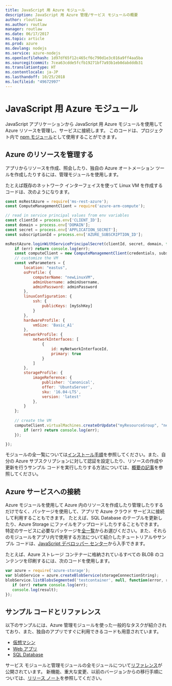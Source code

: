 ```yaml
---
title: JavaScript 用 Azure モジュール
description: JavaScript 用 Azure 管理/サービス モジュールの概要
author: rloutlaw
ms.author: routlaw
manager: routlaw
ms.date: 06/17/2017
ms.topic: article
ms.prod: azure
ms.devlang: nodejs
ms.service: azure-nodejs
ms.openlocfilehash: 1d97df65f12c465cf6c790d1e3c016a9ff4aa5ba
ms.sourcegitcommit: 7cea63cdde5fcfb19271bf7a93b1eb0dabdddb31
ms.translationtype: HT
ms.contentlocale: ja-JP
ms.lasthandoff: 10/25/2018
ms.locfileid: "49672997"
---
```

# <a name="azure-modules-for-javascript"></a>JavaScript 用 Azure モジュール

JavaScript アプリケーションから JavaScript 用 Azure モジュールを使用して Azure リソースを管理し、サービスに接続します。 このコードは、プロジェクト内で [npm モジュール](node-sdk-azure-install.md)として使用することができます。 

## <a name="manage-azure-resources"></a>Azure のリソースを管理する

アプリからリソースを作成、照会したり、独自の Azure オートメーション ツールを作成したりするには、管理モジュールを使用します。 

たとえば既存のネットワーク インターフェイスを使って Linux VM を作成するコードは、次のようになります。

```javascript
const msRestAzure = require('ms-rest-azure');
const ComputeManagementClient = require('azure-arm-compute');

// read in service principal values from env variables
const clientId = process.env['CLIENT_ID'];
const domain = process.env['DOMAIN'];
const secret = process.env['APPLICATION_SECRET'];
const subscriptionId = process.env['AZURE_SUBSCRIPTION_ID'];

msRestAzure.loginWithServicePrincipalSecret(clientId, secret, domain, function (err, credentials, subscriptions) {
    if (err) return console.log(err);
    const computeClient = new ComputeManagementClient(credentials, subscriptionId);
    // customize the VM 
    const vmParameters = {
        location: "eastus",
        osProfile: {
            computerName: "newLinuxVM",
            adminUsername: adminUsername,
            adminPassword: adminPassword
        },
        linuxConfiguration: {
            ssh: {
                publicKeys: [mySshKey]
            }
        },
        hardwareProfile: {
            vmSize: 'Basic_A1'
        },
        networkProfile: {
            networkInterfaces: [
                {
                    id: myNetworkInterfaceId,
                    primary: true
                }
            ]
        },
        storageProfile: {
            imageReference: {
                publisher: 'Canonical',
                offer: 'UbuntuServer',
                sku: '16.04-LTS',
                version: 'latest'
            },
        }
    };
 
    // create the VM
    computeClient.virtualMachines.createOrUpdate("myResourceGroup", "newLinuxVM", vmParameters, function (err, data) {
        if (err) return console.log(err);
    });

});
```

モジュールの全一覧については[インストール手順](node-sdk-azure-install.md)を参照してください。また、自分の Azure サブスクリプションに対して認証を設定したり、リソースの作成や更新を行うサンプル コードを実行したりする方法については、[概要の記事](node-sdk-azure-get-started.md)を参照してください。 

## <a name="connect-to-azure-services"></a>Azure サービスへの接続

Azure モジュールを使用して Azure 内のリソースを作成したり管理したりするだけでなく、パッケージを使用して、アプリで Azure クラウド サービスに接続して利用することもできます。 たとえば、SQL Database のテーブルを更新したり、Azure Storage にファイルをアップロードしたりすることもできます。 特定のサービスに必要なパッケージを[全一覧](node-sdk-azure-install.md)からお選びください。また、それらのモジュールをアプリ内で使用する方法について紹介したチュートリアルやサンプル コードは、[JavaScript デベロッパー センター](https://azure.microsoft.com/develop/nodejs/)から入手できます。

たとえば、Azure ストレージ コンテナーに格納されているすべての BLOB のコンテンツを印刷するには、次のコードを使用します。

```javascript
var azure = require('azure-storage');
var blobService = azure.createBlobService(storageConnectionString);
blobService.listBlobsSegmented('testcontainer', null, function(error, result, response) {
   if (err) return console.log(err);
   console.log(result);
});
```

## <a name="sample-code-and-reference"></a>サンプル コードとリファレンス

以下のサンプルには、Azure 管理モジュールを使った一般的なタスクが紹介されており、また、独自のアプリですぐに利用できるコードも用意されています。

- [仮想マシン](node-samples-services-compute.md)
- [Web アプリ](node-samples-services-web-and-mobile.md)
- [SQL Database](node-samples-services-database.md)
   
サービス モジュールと管理モジュールの全モジュールについて[リファレンス](https://docs.microsoft.com/javascript/api)が公開されています。 新機能、重大な変更、以前のバージョンからの移行手順については、[リリース ノート](https://github.com/Azure/azure-sdk-for-node/releases)を参照してください。
